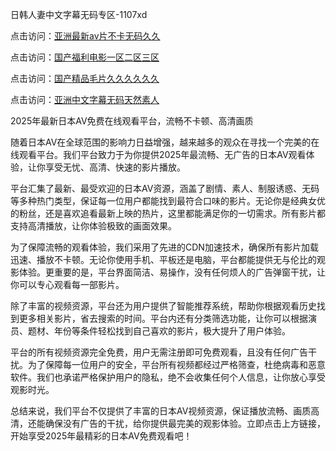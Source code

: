 日韩人妻中文字幕无码专区-1107xd

点击访问：<a href="https://heiliaozj3tjd.pages.dev/">亚洲最新av片不卡无码久久</a>

点击访问：<a href="https://heiliaowzu4ur.pages.dev/">国产福利电影一区二区三区</a>

点击访问：<a href="https://heiliaoe8ajia.pages.dev/">国产精品毛片久久久久久久</a>

点击访问：<a href="https://heiliaoll4qsx.pages.dev/">亚洲中文字幕无码天然素人</a>

2025年最新日本AV免费在线观看平台，流畅不卡顿、高清画质

随着日本AV在全球范围的影响力日益增强，越来越多的观众在寻找一个完美的在线观看平台。我们平台致力于为你提供2025年最流畅、无广告的日本AV观看体验，让你享受无忧、高清、快速的影片播放。

平台汇集了最新、最受欢迎的日本AV资源，涵盖了剧情、素人、制服诱惑、无码等多种热门类型，保证每一位用户都能找到最符合口味的影片。无论你是经典女优的粉丝，还是喜欢追看最新上映的热片，这里都能满足你的一切需求。所有影片都支持高清播放，让你体验极致的画面效果。

为了保障流畅的观看体验，我们采用了先进的CDN加速技术，确保所有影片加载迅速、播放不卡顿。无论你使用手机、平板还是电脑，平台都能提供无与伦比的观影体验。更重要的是，平台界面简洁、易操作，没有任何烦人的广告弹窗干扰，让你可以专心观看每一部影片。

除了丰富的视频资源，平台还为用户提供了智能推荐系统，帮助你根据观看历史找到更多相关影片，省去搜索的时间。平台内还有分类筛选功能，让你可以根据演员、题材、年份等条件轻松找到自己喜欢的影片，极大提升了用户体验。

平台的所有视频资源完全免费，用户无需注册即可免费观看，且没有任何广告干扰。为了保障每一位用户的安全，平台所有视频都经过严格筛查，杜绝病毒和恶意软件。我们也承诺严格保护用户的隐私，绝不会收集任何个人信息，让你放心享受观影时光。

总结来说，我们平台不仅提供了丰富的日本AV视频资源，保证播放流畅、画质高清，还能确保没有广告的干扰，给你提供最完美的观影体验。立即点击上方链接，开始享受2025年最精彩的日本AV免费观看吧！

<span style="display:none;">[Canonical link](https://github.com/bts89463/av1364)</span>
